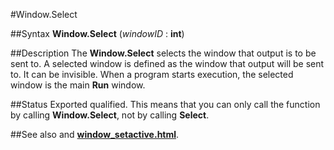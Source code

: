 
#Window.Select

##Syntax
**Window.Select** (_windowID_ : **int**)



##Description
The **Window.Select** selects the window that output is to be sent to.
A selected window is defined as the window that output will be sent to. It can be invisible. When a program starts execution, the selected window is the main **Run** window.



##Status
Exported qualified.
This means that you can only call the function by calling **Window.Select**, not by calling **Select**.



##See also
**[](Window.Select)** and **[window_setactive.html](Window.SetActive)**.


